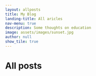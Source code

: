 ```yaml
---
layout: allposts
title: My Blog
landing-title: All aricles
nav-menu: true
description: Some thoughts on education
image: assets/images/sunset.jpg
author: null
show_tile: true
---
```


<h1>All posts</h1>
